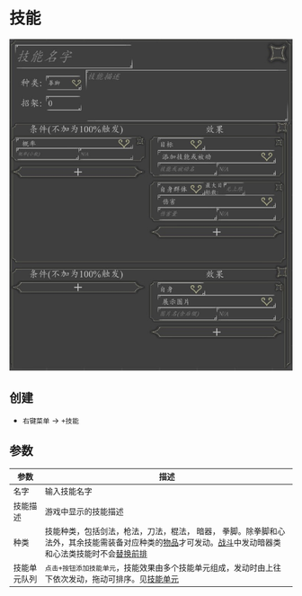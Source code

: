 # 技能
![技能](../../assets/spell.jpg)

## 创建
- `右键菜单` -> `+技能`

## 参数
| 参数 | 描述 |
| --- | ----------- |
| 名字 | 输入技能名字 |
| 技能描述 | 游戏中显示的技能描述 |
| 种类 | 技能种类，包括剑法，枪法，刀法，棍法， 暗器， 拳脚。除拳脚和心法外，其余技能需装备对应种类的[物品](./item.html)才可发动。[战斗](./combat.html)中发动暗器类和心法类技能时不会[替换前排](./combat.html#前排) |
| 技能单元队列 | `点击+按钮添加技能单元`，技能效果由多个技能单元组成，发动时由上往下依次发动，拖动可排序。见[技能单元](./spell-unit.html) |
